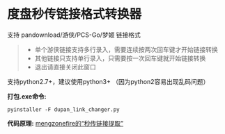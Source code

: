 # 度盘秒传链接格式转换器
支持 pandownload/游侠/PCS-Go/梦姬 链接格式

> * 单个游侠链接支持多行录入，需要连续按两次回车键才开始链接转换
> * 其他链接只支持单行录入，只需要按一次回车键就开始链接转换
> * 退出请直接关闭此窗口

支持python2.7+，建议使用python3+ （因为python2容易出现乱码问题）

**打包.exe命令:**
```
pyinstaller -F dupan_link_changer.py
```

**代码原理:**
[mengzonefire的“秒传链接提取”](https://greasyfork.org/scripts/397324-%E7%A7%92%E4%BC%A0%E9%93%BE%E6%8E%A5%E6%8F%90%E5%8F%96/code/%E7%A7%92%E4%BC%A0%E9%93%BE%E6%8E%A5%E6%8F%90%E5%8F%96.user.js)
